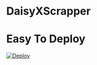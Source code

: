 # DaisyXScrapper



# Easy To Deploy
[![Deploy](https://www.herokucdn.com/deploy/button.svg)](https://heroku.com/deploy?template=https://github.com/SkemTools/DaisyXScrapper)
